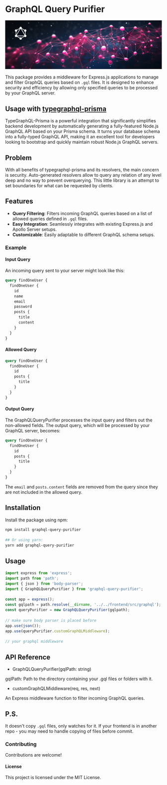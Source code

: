 # GraphQL Query Purifier

![backticks-codeblocks](./static/typegraphql-prisma-purifier.png)

This package provides a middleware for Express.js applications to manage and filter GraphQL queries based on `.gql` files. It is designed to enhance security and efficiency by allowing only specified queries to be processed by your GraphQL server.

## Usage with [typegraphql-prisma](https://www.npmjs.com/package/typegraphql-prisma)

TypeGraphQL-Prisma is a powerful integration that significantly simplifies backend development by automatically generating a fully-featured Node.js GraphQL API based on your Prisma schema. It turns your database schema into a fully-typed GraphQL API, making it an excellent tool for developers looking to bootstrap and quickly maintain robust Node.js GraphQL servers.

## Problem

With all benefits of typegraphql-prisma and its resolvers, the main concern is security. Auto-generated resolvers allow to query any relation of any level deep and no way to prevent overquerying. This little library is an attempt to set boundaries for what can be requested by clients.

## Features

- **Query Filtering**: Filters incoming GraphQL queries based on a list of allowed queries defined in `.gql` files.
- **Easy Integration**: Seamlessly integrates with existing Express.js and Apollo Server setups.
- **Customizable**: Easily adaptable to different GraphQL schema setups.

### Example

#### Input Query

An incoming query sent to your server might look like this:

```graphql
query findOneUser {
  findOneUser {
    id
    name
    email
    password
    posts {
      title
      content
    }
  }
}
```

#### Allowed Query

```graphql
query findOneUser {
  findOneUser {
    id
    posts {
      title
    }
  }
}
```

#### Output Query

The GraphQLQueryPurifier processes the input query and filters out the non-allowed fields. The output query, which will be processed by your GraphQL server, becomes:

```graphql
query findOneUser {
  findOneUser {
    id
    posts {
      title
    }
  }
}
```

The `email` and `posts.content` fields are removed from the query since they are not included in the allowed query.

## Installation

Install the package using npm:

```bash
npm install graphql-query-purifier

## Or using yarn:
yarn add graphql-query-purifier
```

## Usage

```javascript
import express from 'express';
import path from 'path';
import { json } from 'body-parser';
import { GraphQLQueryPurifier } from 'graphql-query-purifier';

const app = express();
const gqlpath = path.resolve(__dirname, '../../frontend/src/graphql');
const queryPurifier = new GraphQLQueryPurifier(gqlpath);

// make sure body parser is placed before
app.use(json());
app.use(queryPurifier.customGraphQLMiddleware);

// your graphql middleware
```

## API Reference

- GraphQLQueryPurifier(gqlPath: string)

gqlPath: Path to the directory containing your .gql files or folders with it.

- customGraphQLMiddleware(req, res, next)

An Express middleware function to filter incoming GraphQL queries.

## P.S.

It doesn't copy `.gql` files, only watches for it. If your frontend is in another repo - you may need to handle copying of files before commit.

### Contributing

Contributions are welcome!

#### License

This project is licensed under the MIT License.
